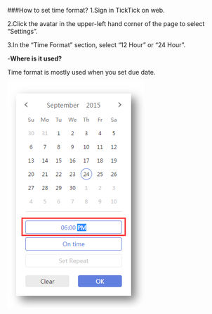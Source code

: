 ###How to set time format?
1.Sign in TickTick on web.

2.Click the avatar in the upper-left hand corner of the page to select “Settings”.

3.In the “Time Format” section, select “12 Hour” or “24 Hour”.


-**Where is it used?**

Time format is mostly used when you set due date.

![](../images/web2-timeformat.png)
